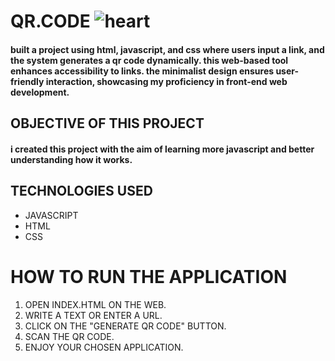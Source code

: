 # QR.CODE ![heart](https://github.com/joeltorcato/QR.CODE/assets/154090684/6a8b4e52-946d-498b-ba6a-3cf5d7c7295f)


#### built a project using html, javascript, and css where users input a link, and the system generates a qr code dynamically. this web-based tool enhances accessibility to links. the minimalist design ensures user-friendly interaction, showcasing my proficiency in front-end web development.

## OBJECTIVE OF THIS PROJECT

#### i created this project with the aim of learning more javascript and better understanding how it works.

## TECHNOLOGIES USED

* JAVASCRIPT
* HTML
* CSS

# HOW TO RUN THE APPLICATION

1. OPEN INDEX.HTML ON THE WEB.
2. WRITE A TEXT OR ENTER A URL.
3. CLICK ON THE "GENERATE QR CODE" BUTTON.
4. SCAN THE QR CODE.
5. ENJOY YOUR CHOSEN APPLICATION.
